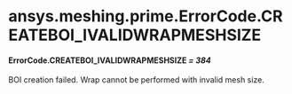 <a id="ansys-meshing-prime-errorcode-createboi-ivalidwrapmeshsize"></a>

# ansys.meshing.prime.ErrorCode.CREATEBOI_IVALIDWRAPMESHSIZE

<a id="ansys.meshing.prime.ErrorCode.CREATEBOI_IVALIDWRAPMESHSIZE"></a>

#### ErrorCode.CREATEBOI_IVALIDWRAPMESHSIZE *= 384*

BOI creation failed. Wrap cannot be performed with invalid mesh size.

<!-- !! processed by numpydoc !! -->

